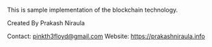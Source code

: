 This is sample implementation of the blockchain technology.

Created By Prakash Niraula

Contact: pinkth3floyd@gmail.com
Website: https://prakashniraula.info